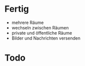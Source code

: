 # Fertig #

* mehrere Räume
* wechseln zwischen Räumen
* private und öffentliche Räume
* Bilder und Nachrichten versenden

# Todo #